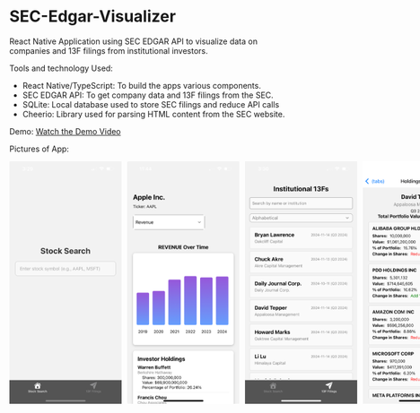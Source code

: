 # SEC-Edgar-Visualizer

React Native Application using SEC EDGAR API to visualize data on companies and 13F filings from institutional investors.

Tools and technology Used:
- React Native/TypeScript: To build the apps various components.
- SEC EDGAR API: To get company data and 13F filings from the SEC. 
- SQLite: Local database used to store SEC filings and reduce API calls
- Cheerio: Library used for parsing HTML content from the SEC website.

Demo:
[Watch the Demo Video](https://www.youtube.com/watch?v=cHj9I8wBk9Q)

Pictures of App:
<div style="display: flex;">
  <img src="images/IMG_2085.PNG" alt="Screenshot 1" style="width: 200px; margin-right: 10px;">
    <img src="images/IMG_3352EBE852B4-1.PNG" alt="Screenshot 2" style="width: 200px; margin-right: 10px;">
  <img src="images/IMG_2087.PNG" alt="Screenshot 2" style="width: 200px; margin-right: 10px;">
  <img src="images/IMG_2088.PNG" alt="Screenshot 3" style="width: 200px;">
</div>
